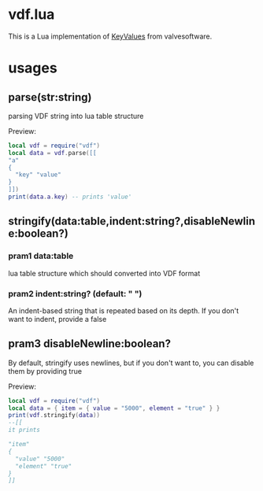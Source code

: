 # vdf.lua

This is a Lua implementation of [KeyValues](https://developer.valvesoftware.com/wiki/KeyValues) from valvesoftware.

# usages

## parse(str:string)

parsing VDF string into lua table structure

Preview:
```lua
local vdf = require("vdf")
local data = vdf.parse([[
"a"
{
  "key" "value"
}
]])
print(data.a.key) -- prints 'value'
```

## stringify(data:table,indent:string?,disableNewline:boolean?)

### pram1 data:table

lua table structure which should converted into VDF format

### pram2 indent:string? (default: "  ")

An indent-based string that is repeated based on its depth.
If you don't want to indent, provide a false

## pram3 disableNewline:boolean?

By default, stringify uses newlines, but if you don't want to, you can disable them by providing true

Preview:
```lua
local vdf = require("vdf")
local data = { item = { value = "5000", element = "true" } }
print(vdf.stringify(data))
--[[
it prints

"item"
{
  "value" "5000"
  "element" "true"
}
]]
```
